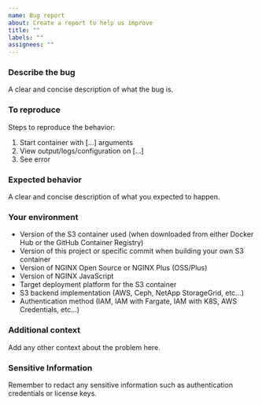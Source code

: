```yaml
---
name: Bug report
about: Create a report to help us improve
title: ""
labels: ""
assignees: ""
---
```


### Describe the bug

A clear and concise description of what the bug is.

### To reproduce

Steps to reproduce the behavior:

1. Start container with [...] arguments
2. View output/logs/configuration on [...]
3. See error

### Expected behavior

A clear and concise description of what you expected to happen.

### Your environment

- Version of the S3 container used (when downloaded from either Docker Hub or the GitHub Container Registry)
- Version of this project or specific commit when building your own S3 container
- Version of NGINX Open Source or NGINX Plus (OSS/Plus)
- Version of NGINX JavaScript
- Target deployment platform for the S3 container
- S3 backend implementation (AWS, Ceph, NetApp StorageGrid, etc...)
- Authentication method (IAM, IAM with Fargate, IAM with K8S, AWS Credentials, etc...)

### Additional context

Add any other context about the problem here.

### Sensitive Information

Remember to redact any sensitive information such as authentication credentials or license keys.
